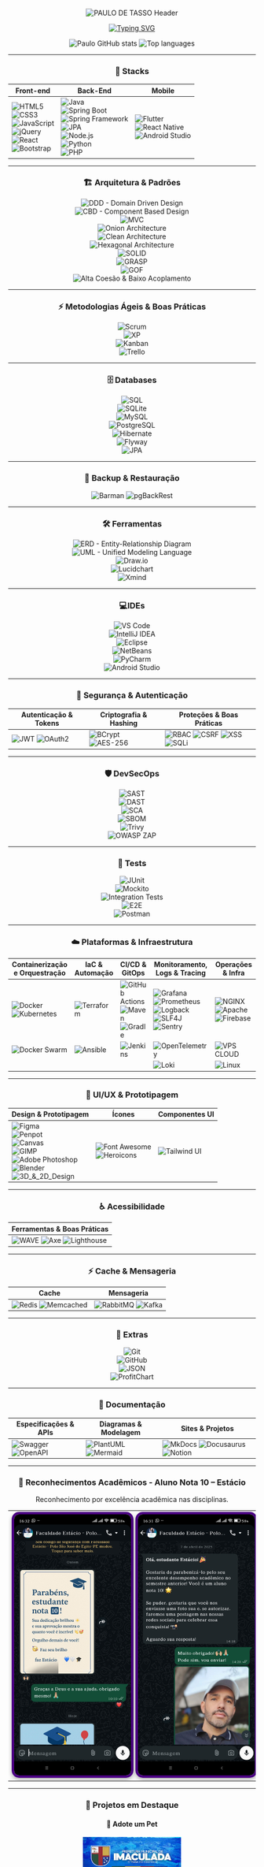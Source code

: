 <div align="center">
  
<img src="data:image/svg+xml;utf8,<svg xmlns='http://www.w3.org/2000/svg' width='1' height='160'></svg>" alt="" />

  <img
    width="100%"
    src="https://capsule-render.vercel.app/api?type=waving&color=0:0A192F,100:00B4D8&height=180&section=header&text=PAULO+DE+TASSO&fontSize=30&fontColor=ffffff&animation=twinkling&fontAlignY=35"
    alt="PAULO DE TASSO Header"
  />

[![Typing SVG](https://readme-typing-svg.demolab.com/?color=ffffff&size=35&center=true&vCenter=true&width=1000&lines=Ol%C3%A1%2C+Eu+Sou+Paulo+de+Tasso;Engenheiro+de+Software+em+forma%C3%A7%C3%A3o;FullStack+Developer;Seja+Bem-vindo%21%F0%9F%8E%89)](https://github.com/PauloDeTasso)

  <img width="465px" height="140px" src="https://github-readme-stats.vercel.app/api?username=PauloDeTasso&show_icons=true&count_private=true&hide_border=true&title_color=1B998B&icon_color=1B998B&text_color=ffffff&bg_color=0a0c10&hide=contribs&include_all_commits=true&rank_icon=github" alt="Paulo GitHub stats" />
  <img width="427px" height="200px" src="https://github-readme-stats.vercel.app/api/top-langs/?username=PauloDeTasso&layout=compact&hide_border=true&title_color=1B998B&text_color=ffffff&bg_color=0a0c10" alt="Top languages"/>

---

### 🚀 **Stacks**

| Front-end | Back-End | Mobile |
| - | - | - |
| ![HTML5](https://img.shields.io/badge/HTML5-E34F26?style=for-the-badge&logo=html5&logoColor=white) <br> ![CSS3](https://img.shields.io/badge/CSS3-1572B6?style=for-the-badge&logo=css3&logoColor=white) <br> ![JavaScript](https://img.shields.io/badge/JavaScript-F7DF1E?style=for-the-badge&logo=javascript&logoColor=black) <br> ![jQuery](https://img.shields.io/badge/jQuery-0769AD?style=for-the-badge&logo=jquery&logoColor=white) <br> ![React](https://img.shields.io/badge/React-20232A?style=for-the-badge&logo=react&logoColor=61DAFB) <br> ![Bootstrap](https://img.shields.io/badge/Bootstrap-7952B3?style=for-the-badge&logo=bootstrap&logoColor=white) | ![Java](https://img.shields.io/badge/Java-ED8B00?style=for-the-badge&logo=java&logoColor=white) <br> ![Spring Boot](https://img.shields.io/badge/Spring_Boot-6DB33F?style=for-the-badge&logo=springboot&logoColor=white) <br> ![Spring Framework](https://img.shields.io/badge/Spring-6DB33F?style=for-the-badge&logo=spring&logoColor=white) <br> ![JPA](https://img.shields.io/badge/JPA-6DB33F?style=for-the-badge&logo=java&logoColor=white) <br> ![Node.js](https://img.shields.io/badge/Node.js-339933?style=for-the-badge&logo=nodedotjs&logoColor=white) <br> ![Python](https://img.shields.io/badge/Python-3776AB?style=for-the-badge&logo=python&logoColor=white) <br> ![PHP](https://img.shields.io/badge/PHP-777BB4?style=for-the-badge&logo=php&logoColor=white) | ![Flutter](https://img.shields.io/badge/Flutter-02569B?style=for-the-badge&logo=flutter&logoColor=white) <br> ![React Native](https://img.shields.io/badge/React_Native-20232A?style=for-the-badge&logo=react&logoColor=61DAFB) <br> ![Android Studio](https://img.shields.io/badge/Android_Studio-3DDC84?style=for-the-badge&logo=android&logoColor=white) |

---

### 🏗️ **Arquitetura & Padrões**

![DDD - Domain Driven Design](https://img.shields.io/badge/DDD-Domain%20Driven%20Design-6f42c1?style=for-the-badge)  
![CBD - Component Based Design](https://img.shields.io/badge/CBD-Component%20Based%20Design-0078d4?style=for-the-badge)  
![MVC](https://img.shields.io/badge/MVC-Model%2C%20View%2C%20Controller-4B0082?style=for-the-badge)  
![Onion Architecture](https://img.shields.io/badge/Onion-Architecture-ff69b4?style=for-the-badge)  
![Clean Architecture](https://img.shields.io/badge/Clean-Architecture-2ca02c?style=for-the-badge)  
![Hexagonal Architecture](https://img.shields.io/badge/Hexagonal-Architecture-f4b400?style=for-the-badge)  
![SOLID](https://img.shields.io/badge/SOLID-Principles-1f77b4?style=for-the-badge)  
![GRASP](https://img.shields.io/badge/GRASP-Principles-9467bd?style=for-the-badge)  
![GOF](https://img.shields.io/badge/GOF-Design%20Patterns-ff7f0e?style=for-the-badge)  
![Alta Coesão & Baixo Acoplamento](https://img.shields.io/badge/High%20Cohesion-Low%20Coupling-17becf?style=for-the-badge)

---

### ⚡ **Metodologias Ágeis & Boas Práticas**

![Scrum](https://img.shields.io/badge/Scrum-Agile-6f42c1?style=for-the-badge)  
![XP](https://img.shields.io/badge/Extreme%20Programming-Agile-9467bd?style=for-the-badge)  
![Kanban](https://img.shields.io/badge/Kanban-Agile-0078d4?style=for-the-badge)  
![Trello](https://img.shields.io/badge/Trello-Agile-0052CC?style=for-the-badge&logo=trello&logoColor=white)

---

### 🗄️ **Databases**

![SQL](https://img.shields.io/badge/SQL-003B57?style=for-the-badge)  
![SQLite](https://img.shields.io/badge/SQLite-003B57?style=for-the-badge&logo=sqlite&logoColor=white)  
![MySQL](https://img.shields.io/badge/MySQL-4479A1?style=for-the-badge&logo=mysql&logoColor=white)  
![PostgreSQL](https://img.shields.io/badge/PostgreSQL-316192?style=for-the-badge&logo=postgres&logoColor=white)  
![Hibernate](https://img.shields.io/badge/Hibernate-59666C?style=for-the-badge&logo=hibernate&logoColor=white)  
![Flyway](https://img.shields.io/badge/Flyway-CC0200?style=for-the-badge&logo=flyway&logoColor=white)  
![JPA](https://img.shields.io/badge/JPA-6B8E23?style=for-the-badge)  

---

### 💾 **Backup & Restauração**

![Barman](https://img.shields.io/badge/Barman-Backup-007ACC?style=for-the-badge) 
![pgBackRest](https://img.shields.io/badge/pgBackRest-Backup-FF6F00?style=for-the-badge) 

---

<div align="center">

### 🛠️ **Ferramentas**
![ERD - Entity-Relationship Diagram](https://img.shields.io/badge/ERD-Entity%20Relationship%20Diagram-FF8C00?style=for-the-badge)  
![UML - Unified Modeling Language](https://img.shields.io/badge/UML-Unified%20Modeling%20Language-00CED1?style=for-the-badge)  
![Draw.io](https://img.shields.io/badge/Draw.io-F08705?style=for-the-badge&logo=diagramsdotnet&logoColor=white)  
![Lucidchart](https://img.shields.io/badge/Lucidchart-2D2D2D?style=for-the-badge&logo=lucidchart&logoColor=F96D00)  
![Xmind](https://img.shields.io/badge/Xmind-FF4B4B?style=for-the-badge&logo=xmind&logoColor=white)  

</div>

---

<div align="center">

### 💻**IDEs**

![VS Code](https://img.shields.io/badge/VS%20Code-007ACC?style=for-the-badge&logo=visualstudiocode&logoColor=white)  
![IntelliJ IDEA](https://img.shields.io/badge/IntelliJ_IDEA-000000?style=for-the-badge&logo=intellijidea&logoColor=white)  
![Eclipse](https://img.shields.io/badge/Eclipse-2C2255?style=for-the-badge&logo=eclipseide&logoColor=white)  
![NetBeans](https://img.shields.io/badge/NetBeans-2D3E50?style=for-the-badge&logo=apache-netbeans&logoColor=white)  
![PyCharm](https://img.shields.io/badge/PyCharm-000000?style=for-the-badge&logo=pycharm&logoColor=white)  
![Android Studio](https://img.shields.io/badge/Android_Studio-3DDC84?style=for-the-badge&logo=androidstudio&logoColor=white)  

</div>

---

### 🔐 **Segurança & Autenticação**

| Autenticação & Tokens | Criptografia & Hashing | Proteções & Boas Práticas |
|----------------------|----------------------|---------------------------|
| ![JWT](https://img.shields.io/badge/JWT-000000?style=for-the-badge&logo=JSONWebTokens&logoColor=white)  ![OAuth2](https://img.shields.io/badge/OAuth2-4285F4?style=for-the-badge&logo=oauth&logoColor=white) | ![BCrypt](https://img.shields.io/badge/BCrypt-FF6F00?style=for-the-badge)  ![AES-256](https://img.shields.io/badge/AES-256-0078D7?style=for-the-badge) | ![RBAC](https://img.shields.io/badge/RBAC-5A5A5A?style=for-the-badge)  ![CSRF](https://img.shields.io/badge/CSRF-Protected-F59E0B?style=for-the-badge)  ![XSS](https://img.shields.io/badge/XSS-Filtered-DC2626?style=for-the-badge)  ![SQLi](https://img.shields.io/badge/SQLi-Prevented-8B0000?style=for-the-badge) |

---

<div align="center">

### 🛡️ **DevSecOps**

![SAST](https://img.shields.io/badge/SAST-SAST-DC2626?style=for-the-badge)  
![DAST](https://img.shields.io/badge/DAST-DAST-F59E0B?style=for-the-badge)  
![SCA](https://img.shields.io/badge/SCA-Dependency%20Scan-0EA5A4?style=for-the-badge)  
![SBOM](https://img.shields.io/badge/SBOM-Software%20Bill%20of%20Materials-7C3AED?style=for-the-badge)  
![Trivy](https://img.shields.io/badge/Trivy-Scanner-1F2937?style=for-the-badge)  
![OWASP ZAP](https://img.shields.io/badge/OWASP%20ZAP-Security-FF5722?style=for-the-badge&logo=owasp&logoColor=white)

</div>

---

<div align="center">

### 🧪 **Tests**

![JUnit](https://img.shields.io/badge/JUnit-25A162?style=for-the-badge)  
![Mockito](https://img.shields.io/badge/Mockito-6B7280?style=for-the-badge)  
![Integration Tests](https://img.shields.io/badge/Integration%20Tests-0EA5A4?style=for-the-badge)  
![E2E](https://img.shields.io/badge/E2E-Playwright%20%7C%20Cypress-DB2777?style=for-the-badge)  
![Postman](https://img.shields.io/badge/Postman-FF6C37?style=for-the-badge&logo=postman&logoColor=white)

</div>

---

### ☁️ **Plataformas & Infraestrutura**

| Containerização e Orquestração | IaC & Automação | CI/CD & GitOps | Monitoramento, Logs & Tracing | Operações & Infra |
|-------------------------------|----------------|----------------|-------------------------------|-----------------|
| ![Docker](https://img.shields.io/badge/Docker-2496ED?style=for-the-badge&logo=docker&logoColor=white)  ![Kubernetes](https://img.shields.io/badge/Kubernetes-326ce5?style=for-the-badge&logo=kubernetes&logoColor=white) | ![Terraform](https://img.shields.io/badge/Terraform-7B42BC?style=for-the-badge&logo=terraform&logoColor=white) | ![GitHub Actions](https://img.shields.io/badge/GitHub_Actions-2088FF?style=for-the-badge&logo=githubactions&logoColor=white)  ![Maven](https://img.shields.io/badge/Maven-C71A36?style=for-the-badge&logo=apachemaven&logoColor=white)  ![Gradle](https://img.shields.io/badge/Gradle-02303A?style=for-the-badge&logo=gradle&logoColor=white) | ![Grafana](https://img.shields.io/badge/Grafana-F46800?style=for-the-badge&logo=grafana&logoColor=white)  ![Prometheus](https://img.shields.io/badge/Prometheus-E6522C?style=for-the-badge&logo=prometheus&logoColor=white)  ![Logback](https://img.shields.io/badge/Logback-DC382D?style=for-the-badge&logoColor=white)  ![SLF4J](https://img.shields.io/badge/SLF4J-5A5A5A?style=for-the-badge&logoColor=white)  ![Sentry](https://img.shields.io/badge/Sentry-362D59?style=for-the-badge&logo=sentry&logoColor=white) | ![NGINX](https://img.shields.io/badge/NGINX-009639?style=for-the-badge&logo=nginx&logoColor=white)  ![Apache](https://img.shields.io/badge/Apache-6BA335?style=for-the-badge&logo=apache&logoColor=white)  ![Firebase](https://img.shields.io/badge/Firebase-FFCA28?style=for-the-badge&logo=firebase&logoColor=black) |
| ![Docker Swarm](https://img.shields.io/badge/Docker_Swarm-2CA5E0?style=for-the-badge&logo=docker&logoColor=white) | ![Ansible](https://img.shields.io/badge/Ansible-000000?style=for-the-badge&logo=ansible&logoColor=white) | ![Jenkins](https://img.shields.io/badge/Jenkins-D24939?style=for-the-badge&logo=jenkins&logoColor=white) | ![OpenTelemetry](https://img.shields.io/badge/OpenTelemetry-4f62ad?style=for-the-badge&logo=opentelemetry&logoColor=white) | ![VPS CLOUD](https://img.shields.io/badge/VPS_CLOUD-00ADEF?style=for-the-badge&logo=linux&logoColor=white) |
|  |  |  | ![Loki](https://img.shields.io/badge/Loki-000000?style=for-the-badge&logo=grafana&logoColor=white) | ![Linux](https://img.shields.io/badge/Linux-FCC624?style=for-the-badge&logo=linux&logoColor=black) |

---

### 🎨 **UI/UX & Prototipagem**

| Design & Prototipagem | Ícones | Componentes UI |
|------------------------|--------|----------------|
| ![Figma](https://img.shields.io/badge/Figma-F24E1E?style=for-the-badge&logo=figma&logoColor=white)<br>![Penpot](https://img.shields.io/badge/Penpot-000000?style=for-the-badge&logo=penpot&logoColor=white)<br>![Canvas](https://img.shields.io/badge/Canvas-36C5F0?style=for-the-badge&logo=canvas&logoColor=white)<br>![GIMP](https://img.shields.io/badge/GIMP-5C5543?style=for-the-badge&logo=gimp&logoColor=white)<br>![Adobe Photoshop](https://img.shields.io/badge/Photoshop-31A8FF?style=for-the-badge&logo=adobephotoshop&logoColor=white)<br>![Blender](https://img.shields.io/badge/Blender-F5792A?style=for-the-badge&logo=blender&logoColor=white)<br>![3D_&_2D_Design](https://img.shields.io/badge/3D_%26_2D-Design-orange?style=for-the-badge) | ![Font Awesome](https://img.shields.io/badge/Font_Awesome-339AF0?style=for-the-badge&logo=fontawesome&logoColor=white)<br>![Heroicons](https://img.shields.io/badge/HeroIcons-0EA5E9?style=for-the-badge&logo=heroicons&logoColor=white) | ![Tailwind UI](https://img.shields.io/badge/Tailwind_UI-38B2AC?style=for-the-badge&logo=tailwindcss&logoColor=white) |

---

### ♿ **Acessibilidade**

| Ferramentas & Boas Práticas |
|-----------------------------|
| ![WAVE](https://img.shields.io/badge/WAVE-Accessibility-FF6F61?style=for-the-badge)  ![Axe](https://img.shields.io/badge/Axe-Accessibility-4A90E2?style=for-the-badge)  ![Lighthouse](https://img.shields.io/badge/Lighthouse-Accessibility-F7DF1E?style=for-the-badge) |

---

### ⚡ **Cache & Mensageria**

| Cache | Mensageria |
|-------|------------|
| ![Redis](https://img.shields.io/badge/Redis-DC382D?style=for-the-badge&logo=redis&logoColor=white)  ![Memcached](https://img.shields.io/badge/Memcached-0078D7?style=for-the-badge&logo=memcached&logoColor=white) | ![RabbitMQ](https://img.shields.io/badge/RabbitMQ-FF6600?style=for-the-badge&logo=rabbitmq&logoColor=white)  ![Kafka](https://img.shields.io/badge/Kafka-231F20?style=for-the-badge&logo=apachekafka&logoColor=white) |

---

### 🔧 **Extras**

![Git](https://img.shields.io/badge/Git-F05032?style=for-the-badge&logo=git&logoColor=white)  
![GitHub](https://img.shields.io/badge/GitHub-181717?style=for-the-badge&logo=github&logoColor=white)  
![JSON](https://img.shields.io/badge/JSON-000000?style=for-the-badge&logo=json&logoColor=white)  
![ProfitChart](https://img.shields.io/badge/ProfitChart-NTSL-lightgrey?style=for-the-badge)

---

### 📖 **Documentação**

| Especificações & APIs | Diagramas & Modelagem | Sites & Projetos |
|------------------------|------------------------|------------------|
| ![Swagger](https://img.shields.io/badge/Swagger-85EA2D?style=for-the-badge&logo=swagger&logoColor=black)  ![OpenAPI](https://img.shields.io/badge/OpenAPI-6BA539?style=for-the-badge&logo=openapiinitiative&logoColor=white) | ![PlantUML](https://img.shields.io/badge/PlantUML-000000?style=for-the-badge&logo=plantuml&logoColor=white)  ![Mermaid](https://img.shields.io/badge/Mermaid-00B4D8?style=for-the-badge&logo=mermaid&logoColor=white) | ![MkDocs](https://img.shields.io/badge/MkDocs-000000?style=for-the-badge&logo=mkdocs&logoColor=white)  ![Docusaurus](https://img.shields.io/badge/Docusaurus-3ECC5F?style=for-the-badge&logo=docusaurus&logoColor=white)  ![Notion](https://img.shields.io/badge/Notion-000000?style=for-the-badge&logo=notion&logoColor=white) |

---
  
<div align="center">

  <h3>🏅 Reconhecimentos Acadêmicos - Aluno Nota 10 – Estácio</h3>
  <p>
    Reconhecimento por excelência acadêmica nas disciplinas.
  </p>

  <table>
    <tr>
      <td align="center">
        <a href="./estacio_reconhecimento2025.jpg" target="_blank">
          <img src="./estacio_reconhecimento2025.jpg" alt="Parabenização Estácio 2025" width="300px"
               style="border: 5px solid #4B0082; border-radius: 15px; box-shadow: 0 4px 8px rgba(0,0,0,0.3);" />
        </a>
      </td>
      <td align="center">
        <a href="./estacio_reconhecimento2024.jpg" target="_blank">
          <img src="./estacio_reconhecimento2024.jpg" alt="Parabenização Estácio 2024" width="300px"
               style="border: 5px solid #4B0082; border-radius: 15px; box-shadow: 0 4px 8px rgba(0,0,0,0.3);" />
        </a>
      </td>
    </tr>
  </table>

</div>

---

<div align="center">

  <h3>🐾 Projetos em Destaque</h3>

  <h4>🐶 Adote um Pet</h4>

  <img src="./logo-prefeitura1.jpg" alt="Logo Prefeitura" width="200px" /><br><br>

  <p align="center" style="max-width: 600px; line-height: 1.6;">
    O projeto <strong>"Adote um Pet"</strong> é uma iniciativa de extensão da faculdade Estácio,<br>
    desenvolvida por Paulo de Tasso.<br><br>
    Em parceria com a Vigilância Sanitária de Imaculada-PB,<br>
    o projeto visa resgatar cães em situação de abandono<br>
    e disponibilizá-los para adoção no canil público.<br><br>
    O objetivo é oferecer um novo lar para esses animais<br>
    e promover a conscientização sobre a importância da adoção responsável.
  </p>

  <p>
    🔗 <a href="https://github.com/PauloDeTasso/AdoteUmPet" target="_blank">
    Acesse o repositório no GitHub</a>
  </p>

</div>

---

### 🌐 Portfólio de Projetos
<div align="center">
  <img src="./SITE-001.jpg" alt="Portfolio" width="50%" />
  <p>Este link reúne <b>alguns dos projetos desenvolvidos por Paulo de Tasso</b></p>
  🌐 <a href="https://paulodetasso.github.io/projetos/">Visitar os projetos online</a>
</div>

---

### 🌍 **Conecte-se comigo**

[![Instagram](https://img.shields.io/badge/Instagram-@pauloconsorcio-purple?style=for-the-badge&logo=instagram)](https://instagram.com/paulo_de_tasso)  
[![WhatsApp](https://img.shields.io/badge/WhatsApp-Atendimento-green?style=for-the-badge&logo=whatsapp)](https://wa.me/5583998454848)  
[![LinkedIn](https://img.shields.io/badge/LinkedIn-Paulo%20de%20Tasso-blue?style=for-the-badge&logo=linkedin)](https://linkedin.com/in/paulodetasso)

<br/>

<a href="https://github.com/PauloDeTasso">
  <img 
    width="100%" 
    src="https://capsule-render.vercel.app/api?type=waving&color=0:0A192F,100:00B4D8&height=180&section=footer&text=Paulo+de+Tasso+-+DevSecOps+-+FullStack+&fontSize=30&fontColor=ffffff&animation=twinkling&fontAlignY=55" 
    alt="Footer"
  />
</a>

<img src="data:image/svg+xml;utf8,<svg xmlns='http://www.w3.org/2000/svg' width='1' height='160'></svg>" alt="" />

</div>
